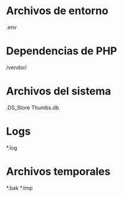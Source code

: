 # Archivos de entorno
.env

# Dependencias de PHP
/vendor/

# Archivos del sistema
.DS_Store
Thumbs.db

# Logs
*.log

# Archivos temporales
*.bak
*.tmp
